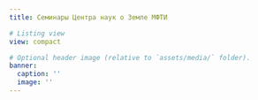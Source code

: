 ```yaml
---
title: Семинары Центра наук о Земле МФТИ

# Listing view
view: compact

# Optional header image (relative to `assets/media/` folder).
banner:
  caption: ''
  image: ''
---
```

